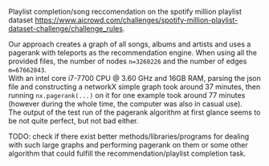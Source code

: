 Playlist completion/song reccomendation on the spotify million playlist dataset https://www.aicrowd.com/challenges/spotify-million-playlist-dataset-challenge/challenge_rules.  

Our approach creates a graph of all songs, albums and artists and uses a pagerank with teleports as the recommendation engine.
When using all the provided files, the number of nodes `n=3260226` and the number of edges `m=67662843`.  
With an intel core i7-7700 CPU @ 3.60 GHz and 16GB RAM, parsing the json file and constructing a networkX simple graph took around 37 minutes, then running `nx.pagerank(...)` on it for one example took around 77 minutes (however during the whole time, the computer was also in casual use).  
The output of the test run of the pagerank algorithm at first glance seems to be not quite perfect, but not bad either.  

TODO: check if there exist better methods/libraries/programs for dealing with such large graphs and performing pagerank on them or some other algorithm that could fulfill the recommendation/playlist completion task.